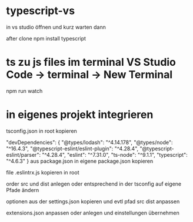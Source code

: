 
# typescript-vs

in vs studio öffnen und kurz warten dann

after clone 
npm install typescript

# ts zu js files im terminal VS Studio Code -> terminal -> New Terminal
npm run watch

# in eigenes projekt integrieren

tsconfig.json in root kopieren

"devDependencies": {
    "@types/lodash": "^4.14.178",
    "@types/node": "^16.4.3",
    "@typescript-eslint/eslint-plugin": "^4.28.4",
    "@typescript-eslint/parser": "^4.28.4",
    "eslint": "^7.31.0",
    "ts-node": "^9.1.1",
    "typescript": "^4.6.3"
  }
  aus package.json in eigene package.json kopieren
  
  
  file .eslintrx.js kopieren in root
  
  order src und dist anlegen oder entsprechend in der tsconfig auf eigene Pfade ändern
  
  
  optionen aus der settings.json kopieren und evtl pfad src dist anpassen
  
  extensions.json anpassen oder anlegen und einstellungen übernehmen
